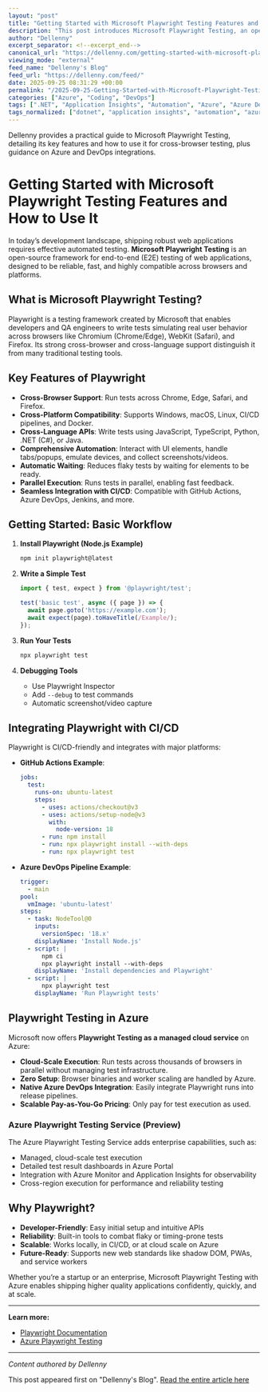 ```yaml
---
layout: "post"
title: "Getting Started with Microsoft Playwright Testing Features and How to Use It"
description: "This post introduces Microsoft Playwright Testing, an open-source end-to-end web application testing framework. It covers Playwright’s key features—including cross-browser compatibility, parallel execution, and cross-language APIs—as well as detailed instructions for installing, running, and debugging tests. The article also explains how Playwright integrates with Azure and Azure DevOps for cloud-scale, managed, and parallel test execution in CI/CD pipelines, along with details about the Azure Playwright Testing Service, enabling organizations to run tests at scale with minimal overhead."
author: "Dellenny"
excerpt_separator: <!--excerpt_end-->
canonical_url: "https://dellenny.com/getting-started-with-microsoft-playwright-testing-features-and-how-to-use-it/"
viewing_mode: "external"
feed_name: "Dellenny's Blog"
feed_url: "https://dellenny.com/feed/"
date: 2025-09-25 08:31:29 +00:00
permalink: "/2025-09-25-Getting-Started-with-Microsoft-Playwright-Testing-Features-and-How-to-Use-It.html"
categories: ["Azure", "Coding", "DevOps"]
tags: [".NET", "Application Insights", "Automation", "Azure", "Azure DevOps", "Azure Playwright Testing Service", "CI/CD", "Cloud Testing", "Coding", "Continuous Integration", "Cross Browser Testing", "DevOps", "End To End Testing", "JavaScript", "Microsoft Playwright", "Node.js", "Parallel Testing", "Playwright Inspector", "Posts", "Test Infrastructure", "Testing", "Testing Automation", "TypeScript"]
tags_normalized: ["dotnet", "application insights", "automation", "azure", "azure devops", "azure playwright testing service", "cislashcd", "cloud testing", "coding", "continuous integration", "cross browser testing", "devops", "end to end testing", "javascript", "microsoft playwright", "nodedotjs", "parallel testing", "playwright inspector", "posts", "test infrastructure", "testing", "testing automation", "typescript"]
---
```


Dellenny provides a practical guide to Microsoft Playwright Testing, detailing its key features and how to use it for cross-browser testing, plus guidance on Azure and DevOps integrations.<!--excerpt_end-->

# Getting Started with Microsoft Playwright Testing Features and How to Use It

In today’s development landscape, shipping robust web applications requires effective automated testing. **Microsoft Playwright Testing** is an open-source framework for end-to-end (E2E) testing of web applications, designed to be reliable, fast, and highly compatible across browsers and platforms.

## What is Microsoft Playwright Testing?

Playwright is a testing framework created by Microsoft that enables developers and QA engineers to write tests simulating real user behavior across browsers like Chromium (Chrome/Edge), WebKit (Safari), and Firefox. Its strong cross-browser and cross-language support distinguish it from many traditional testing tools.

## Key Features of Playwright

- **Cross-Browser Support**: Run tests across Chrome, Edge, Safari, and Firefox.
- **Cross-Platform Compatibility**: Supports Windows, macOS, Linux, CI/CD pipelines, and Docker.
- **Cross-Language APIs**: Write tests using JavaScript, TypeScript, Python, .NET (C#), or Java.
- **Comprehensive Automation**: Interact with UI elements, handle tabs/popups, emulate devices, and collect screenshots/videos.
- **Automatic Waiting**: Reduces flaky tests by waiting for elements to be ready.
- **Parallel Execution**: Runs tests in parallel, enabling fast feedback.
- **Seamless Integration with CI/CD**: Compatible with GitHub Actions, Azure DevOps, Jenkins, and more.

## Getting Started: Basic Workflow

1. **Install Playwright (Node.js Example)**

   ```bash
   npm init playwright@latest
   ```

2. **Write a Simple Test**

   ```javascript
   import { test, expect } from '@playwright/test';

   test('basic test', async ({ page }) => {
     await page.goto('https://example.com');
     await expect(page).toHaveTitle(/Example/);
   });
   ```

3. **Run Your Tests**

   ```bash
   npx playwright test
   ```

4. **Debugging Tools**
   - Use Playwright Inspector
   - Add `--debug` to test commands
   - Automatic screenshot/video capture

## Integrating Playwright with CI/CD

Playwright is CI/CD-friendly and integrates with major platforms:

- **GitHub Actions Example**:

  ```yaml
  jobs:
    test:
      runs-on: ubuntu-latest
      steps:
        - uses: actions/checkout@v3
        - uses: actions/setup-node@v3
          with:
            node-version: 18
        - run: npm install
        - run: npx playwright install --with-deps
        - run: npx playwright test
  ```

- **Azure DevOps Pipeline Example**:

  ```yaml
  trigger:
    - main
  pool:
    vmImage: 'ubuntu-latest'
  steps:
    - task: NodeTool@0
      inputs:
        versionSpec: '18.x'
      displayName: 'Install Node.js'
    - script: |
        npm ci
        npx playwright install --with-deps
      displayName: 'Install dependencies and Playwright'
    - script: |
        npx playwright test
      displayName: 'Run Playwright tests'
  ```

## Playwright Testing in Azure

Microsoft now offers **Playwright Testing as a managed cloud service** on Azure:

- **Cloud-Scale Execution**: Run tests across thousands of browsers in parallel without managing test infrastructure.
- **Zero Setup**: Browser binaries and worker scaling are handled by Azure.
- **Native Azure DevOps Integration**: Easily integrate Playwright runs into release pipelines.
- **Scalable Pay-as-You-Go Pricing**: Only pay for test execution as used.

### Azure Playwright Testing Service (Preview)

The Azure Playwright Testing Service adds enterprise capabilities, such as:

- Managed, cloud-scale test execution
- Detailed test result dashboards in Azure Portal
- Integration with Azure Monitor and Application Insights for observability
- Cross-region execution for performance and reliability testing

## Why Playwright?

- **Developer-Friendly**: Easy initial setup and intuitive APIs
- **Reliability**: Built-in tools to combat flaky or timing-prone tests
- **Scalable**: Works locally, in CI/CD, or at cloud scale on Azure
- **Future-Ready**: Supports new web standards like shadow DOM, PWAs, and service workers

Whether you’re a startup or an enterprise, Microsoft Playwright Testing with Azure enables shipping higher quality applications confidently, quickly, and at scale.

---

**Learn more:**

- [Playwright Documentation](https://playwright.dev/)
- [Azure Playwright Testing](https://azure.microsoft.com/en-us/products/playwright-testing/)

---
*Content authored by Dellenny*

This post appeared first on "Dellenny's Blog". [Read the entire article here](https://dellenny.com/getting-started-with-microsoft-playwright-testing-features-and-how-to-use-it/)
